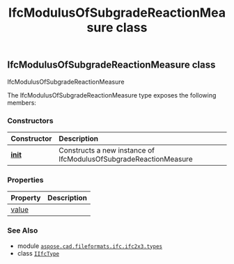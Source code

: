 ﻿---
title: IfcModulusOfSubgradeReactionMeasure class
second_title: Aspose.CAD for Python via .NET API References
description: 
type: docs
weight: 910
url: /python-net/aspose.cad.fileformats.ifc.ifc2x3.types/ifcmodulusofsubgradereactionmeasure/
is_root: false
---

## IfcModulusOfSubgradeReactionMeasure class

IfcModulusOfSubgradeReactionMeasure



The IfcModulusOfSubgradeReactionMeasure type exposes the following members:

### Constructors
| Constructor | Description |
| :- | :- |
| [__init__](/cad/python-net/aspose.cad.fileformats.ifc.ifc2x3.types/ifcmodulusofsubgradereactionmeasure/__init__/#) | Constructs a new instance of IfcModulusOfSubgradeReactionMeasure |


### Properties
| Property | Description |
| :- | :- |
| [value](/cad/python-net/aspose.cad.fileformats.ifc.ifc2x3.types/ifcmodulusofsubgradereactionmeasure/value) |  |



### See Also
* module [`aspose.cad.fileformats.ifc.ifc2x3.types`](..)
* class [`IIfcType`](/cad/python-net/aspose.cad.fileformats.ifc/iifctype)
